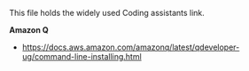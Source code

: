 This file holds the widely used Coding assistants link.

**Amazon Q**   
- https://docs.aws.amazon.com/amazonq/latest/qdeveloper-ug/command-line-installing.html

